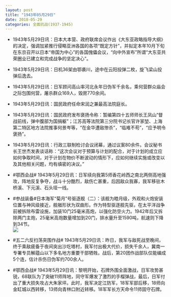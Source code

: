 ```yaml
---
layout: post
title: "1943年05月29日"
date: 2018-05-29
categories: 全面抗战(1937-1945)
---
```


<meta name="referrer" content="no-referrer" />

- 1943年5月29日讯：日本大本营、政府联席会议作出《大东亚政略指导大纲》的决定，强调加紧推行侵略亚洲各国的各项“既定方针”，并拟定本年10月下旬在东京召开以日本“帝国为中心”的各国傀儡会议，“向中外宣布”所谓“大东亚共荣圈业已建立和完成战争的坚定决心”。 

- 1943年5月29日讯：日机36架由鄂袭川，途中在云阳投弹二枚，旋飞梁山投弹后逸去。 

- 1943年5月29日讯：日军顾问高山率河北永年日伪军千余名，乘何营群众庙会之际包围何营，屠杀群众169人，毁房770余间。 

- 1943年5月29日讯：国民政府任命宋润之兼最高法院庭长。 

- 1943年5月29日讯：国民政府发布褒扬令称：暂编第四十五师师长王凤山“督战前线，弹中腹部为国捐躯”；江苏高等法院第三分院书记长官许家堃、上海第二特区地方法院推事何景岑等，“在金华遭敌惨杀”，“临难不苟”，“应予明令褒扬”。 

- 1943年5月29日讯：行政三联制检讨会议闭幕，通过议案80余件。会议秘书长王世杰发表谈话称：“这次会议对于预算与计划的配合，对于计划的成立应如何争取时间，对于计划在物价不断波动的情形下，应如何继续实施或改变以及其他相关问题，均有缜密的决议。” 

- #鄂西会战# 1943年5月29日讯：日军续向我第5师香花岭西之南北两侧高地强攻，阵地反复争夺，战斗十分酷烈，敌伤亡甚重，后因敌众我寡，我军移驻木桥溪、下元溪、石头垭一线。 

- #参战装备#日本海军“菊月”号驱逐舰（二）：该舰为睦月级，外观和火炮安装位置与神风级接近，舰艏形状为双曲形。作为特型驱逐舰先驱，在太平洋战争前被拆除布雷设施，加装10门25毫米高炮，以强化防空火力。1942年后又拆除两门主炮，25毫米高炮数量增加到20门，排水量升至1590吨，航速则下降到34节。 <br/><img src="https://wx1.sinaimg.cn/large/aca367d8ly1frrzaw0fb3j21hc0vmq9b.jpg" />

- #五二六反扫荡突围作战# 1943年5月29日讯：昨日，我军与敌死战至晚间，终于乘敌疲备于夜间突出沙圪塔村，我军付出极大代价，损失千余人，冀南一专署专员解蕴山以下多名地方重要干部牺牲。战后，第20团作战部队仅能编成5个连，估计杀伤日伪军约700余人。 

- #鄂西会战# 1943年5月29日讯：黎明开始，石牌外围全面激战，日军攻势甚锐，68联队为了突破11师阵地，同守军爆发了激烈的手榴弹战，最后，日军付出了重大损失攻占大朱家坪。此时，我军决定江防军，18军军部后移，18师向金缸城以西转移，13师向青林口附近转移。18军军长方天命令11师固守石牌。 

